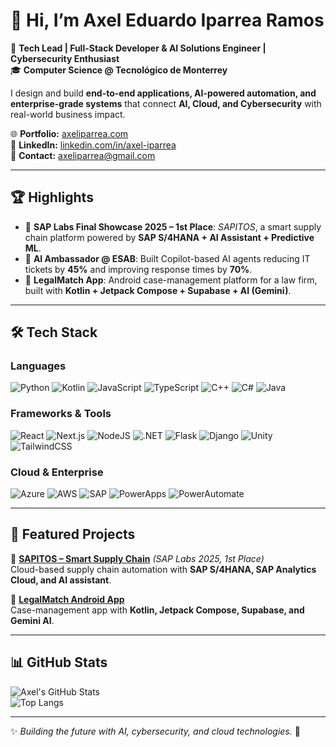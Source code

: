 # 👋 Hi, I’m Axel Eduardo Iparrea Ramos  

🚀 **Tech Lead | Full-Stack Developer & AI Solutions Engineer | Cybersecurity Enthusiast**  
🎓 **Computer Science @ Tecnológico de Monterrey**  

I design and build **end-to-end applications, AI-powered automation, and enterprise-grade systems** that connect **AI, Cloud, and Cybersecurity** with real-world business impact.  

🌐 **Portfolio:** [axeliparrea.com](https://axeliparrea.com)  
💼 **LinkedIn:** [linkedin.com/in/axel-iparrea](https://www.linkedin.com/in/axel-iparrea)  
📧 **Contact:** axeliparrea@gmail.com  

---

## 🏆 Highlights  
- 🏅 **SAP Labs Final Showcase 2025 – 1st Place**: *SAPITOS*, a smart supply chain platform powered by **SAP S/4HANA + AI Assistant + Predictive ML**.  
- 🤖 **AI Ambassador @ ESAB**: Built Copilot-based AI agents reducing IT tickets by **45%** and improving response times by **70%**.  
- 📱 **LegalMatch App**: Android case-management platform for a law firm, built with **Kotlin + Jetpack Compose + Supabase + AI (Gemini)**.  

---

## 🛠️ Tech Stack  

### Languages  
![Python](https://img.shields.io/badge/Python-3670A0?style=for-the-badge&logo=python&logoColor=ffdd54)
![Kotlin](https://img.shields.io/badge/Kotlin-7F52FF?style=for-the-badge&logo=kotlin&logoColor=white)
![JavaScript](https://img.shields.io/badge/JavaScript-323330?style=for-the-badge&logo=javascript&logoColor=F7DF1E)
![TypeScript](https://img.shields.io/badge/TypeScript-007ACC?style=for-the-badge&logo=typescript&logoColor=white)
![C++](https://img.shields.io/badge/C++-00599C?style=for-the-badge&logo=c%2B%2B&logoColor=white)
![C#](https://img.shields.io/badge/C%23-239120?style=for-the-badge&logo=csharp&logoColor=white)
![Java](https://img.shields.io/badge/Java-ED8B00?style=for-the-badge&logo=openjdk&logoColor=white)

### Frameworks & Tools  
![React](https://img.shields.io/badge/React-20232A?style=for-the-badge&logo=react&logoColor=61DAFB)
![Next.js](https://img.shields.io/badge/Next.js-000000?style=for-the-badge&logo=next.js&logoColor=white)
![NodeJS](https://img.shields.io/badge/Node.js-43853D?style=for-the-badge&logo=node.js&logoColor=white)
![.NET](https://img.shields.io/badge/.NET-512BD4?style=for-the-badge&logo=dotnet&logoColor=white)
![Flask](https://img.shields.io/badge/Flask-000000?style=for-the-badge&logo=flask&logoColor=white)
![Django](https://img.shields.io/badge/Django-092E20?style=for-the-badge&logo=django&logoColor=white)
![Unity](https://img.shields.io/badge/Unity-000000?style=for-the-badge&logo=unity&logoColor=white)
![TailwindCSS](https://img.shields.io/badge/TailwindCSS-38B2AC?style=for-the-badge&logo=tailwind-css&logoColor=white)

### Cloud & Enterprise  
![Azure](https://img.shields.io/badge/Azure-0078D4?style=for-the-badge&logo=microsoftazure&logoColor=white)
![AWS](https://img.shields.io/badge/AWS-232F3E?style=for-the-badge&logo=amazon-aws&logoColor=white)
![SAP](https://img.shields.io/badge/SAP-0FAAFF?style=for-the-badge&logo=sap&logoColor=white)
![PowerApps](https://img.shields.io/badge/Power%20Apps-742774?style=for-the-badge&logo=powerapps&logoColor=white)
![PowerAutomate](https://img.shields.io/badge/Power%20Automate-0066FF?style=for-the-badge&logo=powerautomate&logoColor=white)

---

## 🎯 Featured Projects  

🔹 [**SAPITOS – Smart Supply Chain**](https://github.com/axeliparrea) *(SAP Labs 2025, 1st Place)*  
Cloud-based supply chain automation with **SAP S/4HANA, SAP Analytics Cloud, and AI assistant**.  

🔹 [**LegalMatch Android App**](https://github.com/axeliparrea)  
Case-management app with **Kotlin, Jetpack Compose, Supabase, and Gemini AI**.  

---

## 📊 GitHub Stats  
![Axel's GitHub Stats](https://github-readme-stats.vercel.app/api?username=axeliparrea&theme=radical&show_icons=true)  
![Top Langs](https://github-readme-stats.vercel.app/api/top-langs/?username=axeliparrea&layout=compact&theme=radical)  

---

✨ *Building the future with AI, cybersecurity, and cloud technologies.* 🚀  
